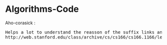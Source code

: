 # Algorithms-Code

Aho-corasick :
<pre>
Helps a lot to understand the reasson of the suffix links and its utility:  
http://web.stanford.edu/class/archive/cs/cs166/cs166.1166/lectures/02/Slides02.pdf
</pre>

